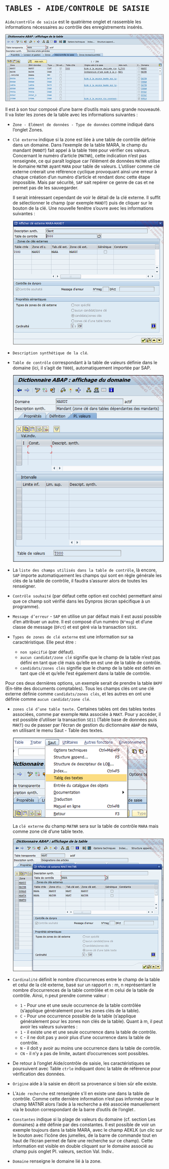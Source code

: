 # **`TABLES - AIDE/CONTROLE DE SAISIE`**

`Aide/contrôle de saisie` est le quatrième onglet et rassemble les informations nécessaires au contrôle des enregistrements insérés.

![](../99%20-%20Ressources/06_Tables_DB%20-%2007%20-%2001.png)

Il est à son tour composé d’une barre d’outils mais sans grande nouveauté. Il va lister les zones de la table avec les informations suivantes :

- `Zone - Elément de données - Type de données` comme indiqué dans l’onglet Zones.
- `Clé externe` indique si la zone est liée à une table de contrôle définie dans un domaine. Dans l’exemple de la table MARA, le champ du mandant (`MANDT`) fait appel à la table `T000` pour vérifier ces valeurs. Concernant le numéro d’article (`MATNR`), cette indication n’est pas renseignée, ce qui paraît logique car l’élément de données `MATNR` utilise le domaine `MATNR` ayant `MARA` pour table de valeurs. L’utiliser comme clé externe créerait une référence cyclique provoquant ainsi une erreur à chaque création d’un numéro d’article et rendant donc cette étape impossible. Mais par sécurité, `SAP` sait repérer ce genre de cas et ne permet pas de les sauvegarder.

  Il serait intéressant cependant de voir le détail de la clé externe. Il suffit de sélectionner le champ (par exemple `MANDT`) puis de cliquer sur le bouton de la clé. Une nouvelle fenêtre s’ouvre avec les informations suivantes :

  ![](../99%20-%20Ressources/06_Tables_DB%20-%2007%20-%2002.png)

- `Description synthétique de la clé`.
- `Table de contrôle` correspondant à la table de valeurs définie dans le domaine (ici, il s’agit de `T000`), automatiquement importée par SAP.

  ![](../99%20-%20Ressources/06_Tables_DB%20-%2007%20-%2003.png)

- La `liste des champs utilisés dans la table de contrôle`, là encore, `SAP` importe automatiquement les champs qui sont en règle générale les clés de la table de contrôle, il faudra s’assurer alors de toutes les renseigner.
- `Contrôle souhaité` (par défaut cette option est cochée) permettant ainsi que ce champ soit vérifié dans les Dynpros (écran spécifique à un programme).
- `Message d’erreur` - `SAP` en utilise un par défaut mais il est aussi possible d’en attribuer un autre. Il est composé d’un numéro (`N°msg`) et d’une classe de message (`DFct`) et est géré via la transaction `SE91`.
- `Types de zones de clé externe` est une information sur sa caractéristique. Elle peut être :

  - `non spécifié` (par défaut).
  - `aucun candidat/zone clé` signifie que le champ de la table n’est pas défini en tant que clé mais qu’elle en est une de la table de contrôle.
  - `candidats/zones clés` signifie que le champ de la table est défini en tant que clé et qu’elle l’est également dans la table de contrôle.

Pour ces deux dernières options, un exemple serait de prendre la table `BKPF` (En-tête des documents comptables). Tous les champs clés ont une clé externe définie comme `candidats/zones clés`, et les autres en ont une définie comme `aucun candidat/zone clé`.

- `zones clé d’une table texte.` Certaines tables ont des tables textes associées, comme par exemple `MARA` associée à `MAKT`. Pour y accéder, il est possible d’utiliser la transaction `SE11` (Table base de données puis `MAKT`) ou de passer par l’écran de gestion du dictionnaire `ABAP` de `MARA`, en utilisant le menu Saut - Table des textes.

  ![](../99%20-%20Ressources/06_Tables_DB%20-%2007%20-%2004.png)

  La `clé externe` du champ `MATNR` sera sur la table de contrôle `MARA` mais comme zone clé d’une table texte.

  ![](../99%20-%20Ressources/06_Tables_DB%20-%2007%20-%2005.png)

- `Cardinalité` définit le nombre d’occurrences entre le champ de la table et celui de la clé externe, basé sur un rapport n : m, n représentant le nombre d’occurrences de la table contrôlée et m celui de la table de contrôle. Ainsi, n peut prendre comme valeur :

  - `1` - Pour une et une seule occurrence de la table contrôlée (s’applique généralement pour les zones clés de la table).
  - `C` - Pour une occurrence possible de la table (s’applique généralement pour les zones non clés de la table). Quant à m, il peut avoir les valeurs suivantes :
  - `1` - il existe une et une seule occurrence dans la table de contrôle.
  - `C` - il ne doit pas y avoir plus d’une occurrence dans la table de contrôle.
  - `N` - il doit y avoir au moins une occurrence dans la table de contrôle.
  - `CN` - il n’y a pas de limite, autant d’occurrences sont possibles.

- De retour à l’onglet Aide/contrôle de saisie, les caractéristiques se poursuivent avec Table `ctrle` indiquant donc la table de référence pour vérification des données.
- `Origine` aide à la saisie en décrit sa provenance si bien sûr elle existe.
- L’`Aide recherche` est renseignée s’il en existe une dans la table de contrôle. Comme cette dernière information n’est pas informée pour le champ MATNR alors l’aide à la recherche a été associée manuellement via le bouton correspondant de la barre d’outils de l’onglet .
- `Constantes` indique si la plage de valeurs du domaine (cf. section Les domaines) a été définie par des constantes. Il est possible de voir un exemple toujours dans la table MARA, avec le champ AEKLK (un clic sur le bouton avec l’icône des jumelles, de la barre de commande tout en haut de l’écran permet de faire une recherche sur ce champ). Cette information est visible en double cliquant sur le domaine associé au champ puis onglet Pl. valeurs, section Val. Indiv..
- `Domaine` renseigne le domaine lié à la zone.
